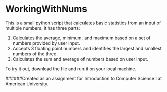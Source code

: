 # WorkingWithNums    

This is a small python script that calculates basic statistics from an input of multiple numbers. It has three parts:    

  1) Calculates the average, minimum, and maximum based on a set of numbers provided by user input.    
  2) Accepts 3 floating point numbers and identifies the largest and smallest numbers of the three.    
  3) Calculates the sum and average of numbers based on user input.
  
To try it out, download the file and run it on your local machine.

######Created as an assignment for Introduction to Computer Science I at American University.

